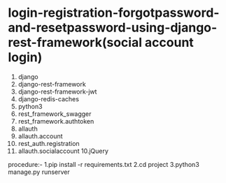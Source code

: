 # login-registration-forgotpassword-and-resetpassword-using-django-rest-framework(social account login)

1. django
2. django-rest-framework
3. django-rest-framework-jwt
4. django-redis-caches
3. python3
4. rest_framework_swagger
5. rest_framework.authtoken
6. allauth
7. allauth.account
8. rest_auth.registration
9. allauth.socialaccount
10.jQuery

procedure:-
1.pip install -r requirements.txt
2.cd project
3.python3 manage.py runserver
